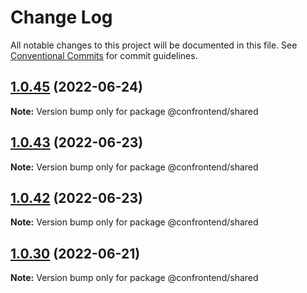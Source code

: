 # Change Log

All notable changes to this project will be documented in this file.
See [Conventional Commits](https://conventionalcommits.org) for commit guidelines.

## [1.0.45](https://github.com/Confrontend/monorepo/compare/Release_@confrontend/react-gtm_v1.0.44...Release_@confrontend/react-gtm_v1.0.45) (2022-06-24)

**Note:** Version bump only for package @confrontend/shared





## [1.0.43](https://github.com/Confrontend/monorepo/compare/Release_@confrontend/react-gtm_v1.0.42...Release_@confrontend/react-gtm_v1.0.43) (2022-06-23)

**Note:** Version bump only for package @confrontend/shared





## [1.0.42](https://github.com/Confrontend/monorepo/compare/Release_@confrontend/react-gtm_v1.0.39...Release_@confrontend/react-gtm_v1.0.42) (2022-06-23)

**Note:** Version bump only for package @confrontend/shared





## [1.0.30](https://github.com/Confrontend/monorepo/compare/Release_@confrontend/blog_v1.0.29...Release_@confrontend/blog_v1.0.30) (2022-06-21)

**Note:** Version bump only for package @confrontend/shared
